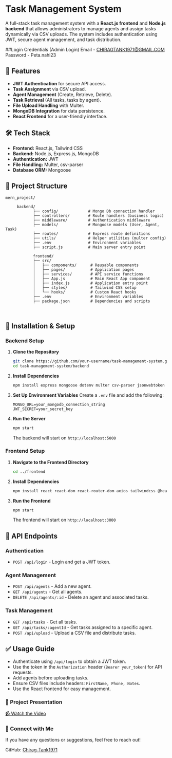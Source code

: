 # Task Management System

A full-stack task management system with a **React.js frontend** and **Node.js backend** that allows administrators to manage agents and assign tasks dynamically via CSV uploads. The system includes authentication using JWT, secure agent management, and task distribution.

##Login Credentials (Admin Login)
Email - CHIRAGTANK1971@GMAIL.COM
Password - Peta.nahi23

## 🚀 Features

- **JWT Authentication** for secure API access.
- **Task Assignment** via CSV upload.
- **Agent Management** (Create, Retrieve, Delete).
- **Task Retrieval** (All tasks, tasks by agent).
- **File Upload Handling** with Multer.
- **MongoDB Integration** for data persistence.
- **React Frontend** for a user-friendly interface.

## 🛠 Tech Stack

- **Frontend:** React.js, Tailwind CSS
- **Backend:** Node.js, Express.js, MongoDB
- **Authentication:** JWT
- **File Handling:** Multer, csv-parser
- **Database ORM:** Mongoose

## 📂 Project Structure

```
mern_project/

     backend/
            ├── config/             # Mongo Db connection handler
            ├── controllers/        # Route handlers (business logic)
            ├── middleware/         # Authentication middleware
            ├── models/             # Mongoose models (User, Agent, Task)
            ├── routes/             # Express route definitions
            ├── utils/              # Helper utilities (multer config)
            ├── .env                # Environment variables
            ├── script.js           # Main server entry point

            frontend/
            ├── src/
            │   ├── components/      # Reusable components
            │   ├── pages/           # Application pages
            │   ├── services/        # API service functions
            │   ├── App.js           # Main React App component
            │   ├── index.js         # Application entry point
            │   ├── styles/          # Tailwind CSS setup
            │   └── hooks/           # Custom React hooks
            ├── .env                 # Environment variables
            ├── package.json         # Dependencies and scripts

            
```

## 🔧 Installation & Setup

### Backend Setup

1. **Clone the Repository**
   ```sh
   git clone https://github.com/your-username/task-management-system.git
   cd task-management-system/backend
   ```

2. **Install Dependencies**
   ```sh
   npm install express mongoose dotenv multer csv-parser jsonwebtoken cors bcryptjs
   ```

3. **Set Up Environment Variables**
   Create a `.env` file and add the following:
   ```env
   MONGO_URL=your_mongodb_connection_string
   JWT_SECRET=your_secret_key
   ```

4. **Run the Server**
   ```sh
   npm start
   ```
   The backend will start on `http://localhost:5000`

### Frontend Setup

1. **Navigate to the Frontend Directory**
   ```sh
   cd ../frontend
   ```

2. **Install Dependencies**
   ```sh
   npm install react react-dom react-router-dom axios tailwindcss @headlessui/react

4. **Run the Frontend**
   ```sh
   npm start
   ```
   The frontend will start on `http://localhost:3000`

## 📌 API Endpoints

### **Authentication**
- `POST /api/login` - Login and get a JWT token.

### **Agent Management**
- `POST /api/agents` - Add a new agent.
- `GET /api/agents` - Get all agents.
- `DELETE /api/agents/:id` - Delete an agent and associated tasks.

### **Task Management**
- `GET /api/tasks` - Get all tasks.
- `GET /api/tasks/:agentId` - Get tasks assigned to a specific agent.
- `POST /api/upload` - Upload a CSV file and distribute tasks.

## ✅ Usage Guide

- Authenticate using `/api/login` to obtain a JWT token.
- Use the token in the `Authorization` header (`Bearer your_token`) for API requests.
- Add agents before uploading tasks.
- Ensure CSV files include headers: `FirstName, Phone, Notes`.
- Use the React frontend for easy management.

### 🎥 Project Presentation
[📹 Watch the Video]([https://drive.google.com/file/d/YOUR_VIDEO_ID/view](https://drive.google.com/file/d/1Ug_Oo_M_o0uxVMMDVAaWWElemRcpu3dC/view?usp=sharing/view))


### 🔗 Connect with Me

If you have any questions or suggestions, feel free to reach out!

GitHub: [Chirag-Tank1971](https://github.com/Chirag-Tank1971)

